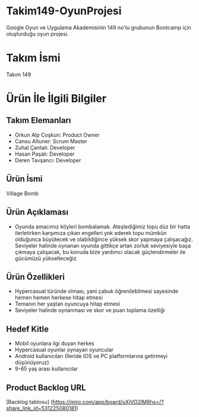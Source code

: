# Takim149-OyunProjesi
Google Oyun ve Uygulama Akademisinin 149 no'lu grubunun Bootcamp için oluşturduğu oyun projesi.

# **Takım İsmi**
Takım 149

# Ürün İle İlgili Bilgiler

## Takım Elemanları
- Orkun Alp Coşkun: Product Owner
- Cansu Altuner: Scrum Master
- Zuhal Çantalı: Developer
- Hasan Paşalı: Developer
- Deren Tavşancı: Developer

## Ürün İsmi
Village Bomb

## Ürün Açıklaması
- Oyunda amacımız köyleri bombalamak. Ateşlediğimiz topu düz bir hatta ilerletirken karşımıza çıkan engelleri yok ederek topu mümkün olduğunca büyütecek ve olabildiğince yüksek skor yapmaya çalışacağız. Seviyeler halinde oynanan oyunda gittikçe artan zorluk seviyesiyle başa çıkmaya çalışacak, bu konuda bize yardımcı olacak güçlendirmeler ile gücümüzü yükselteceğiz

## Ürün Özellikleri
- Hypercasual türünde olması, yani çabuk öğrenilebilmesi sayesinde hemen hemen herkese hitap etmesi
- Temanın her yaştan oyuncuya hitap etmesi
- Seviyeler halinde oynanması ve skor ve puan toplama özelliği


## Hedef Kitle
- Mobil oyunlara ilgi duyan herkes
- Hypercasual oyunlar oynayan oyuncular
- Android kullanıcıları (İleride IOS ve PC platformlarına getirmeyi düşünüyoruz)
- 9-65 yaş arası kullanıcılar

## Product Backlog URL
[Backlog tablosu] (https://miro.com/app/board/uXjVO2lM8hs=/?share_link_id=531225080181)

